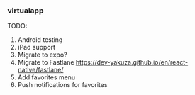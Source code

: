 ### virtualapp

TODO:

1) Android testing
2) iPad support
3) Migrate to expo?
4) Migrate to Fastlane https://dev-yakuza.github.io/en/react-native/fastlane/
5) Add favorites menu
6) Push notifications for favorites
